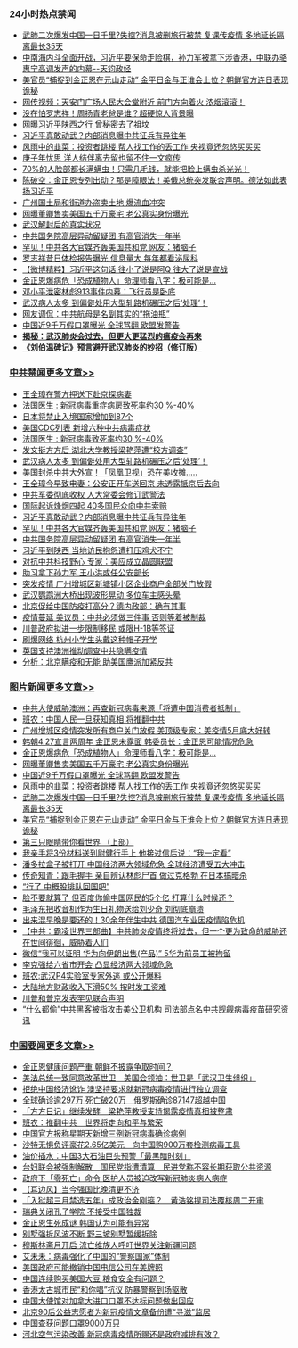<div class="catlist">
<h3>24小时热点禁闻</h3>
<ul>
<li><a href="https://github.com/fqnews/bnews/blob/master/topimagenews/20200426/1319789.md">武肺二次爆发中国一日千里?失控?消息被删旅行被禁 复课传疫情 多地延长隔离最长35天</a></li>
<li><a href="https://github.com/fqnews/bnews/blob/master/cbnews/20200427/1319840.md">中南海内斗全面开战，习近平要保命走险棋，孙力军被拿下涉香港，中联办骆惠宁高调发声的内幕--天钧政经</a></li>
<li><a href="https://github.com/fqnews/bnews/blob/master/topimagenews/20200426/1319751.md">美官员“捕捉到金正恩在元山走动” 金平日金与正谁会上位？朝鲜官方连日表现诡秘</a></li>
<li><a href="https://github.com/fqnews/bnews/blob/master/cbnews/20200427/1319922.md">网传视频：天安门广场人民大会堂附近 前门方向着火 浓烟滚滚！</a></li>
<li><a href="https://github.com/fqnews/bnews/blob/master/yule/20200427/1319827.md">没在怕罗志祥！周扬青老爸是谁？超硬惊人背景曝</a></li>
<li><a href="https://github.com/fqnews/bnews/blob/master/cbnews/20200427/1319994.md">网曝习近平陕西之行 曾秘密去了祖坟</a></li>
<li><a href="https://github.com/fqnews/bnews/blob/master/cbnews/20200427/1320088.md">习近平真敢动武？内部消息曝中共征兵有异往年</a></li>
<li><a href="https://github.com/fqnews/bnews/blob/master/topimagenews/20200427/1320044.md">风雨中的韭菜：投资者跳楼 帮人找工作的丢工作 央视竟还忽悠买买买</a></li>
<li><a href="https://github.com/fqnews/bnews/blob/master/cbnews/20200427/1319888.md">庚子年忧思 洋人结伴离去留也留不住一文疯传</a></li>
<li><a href="https://github.com/fqnews/bnews/blob/master/comments/20200426/1319792.md">70%的人脸部都长满螨虫！只需几毛钱，就能把脸上螨虫杀光光！</a></li>
<li><a href="https://github.com/fqnews/bnews/blob/master/cbnews/20200427/1319864.md">陈破空：金正恩专列出动？那是障眼法！美俄总统突发联合声明。德法如此表扬习近平 </a></li>
<li><a href="https://github.com/fqnews/bnews/blob/master/cbnews/20200427/1319866.md">广州国土局和街道办盗卖土地 爆流血冲突</a></li>
<li><a href="https://github.com/fqnews/bnews/blob/master/topimagenews/20200427/1320117.md">网曝董卿售卖美国五千万豪宅 老公真实身份曝光</a></li>
<li><a href="https://github.com/fqnews/bnews/blob/master/cbnews/20200427/1319932.md">武汉解封后的真实状况</a></li>
<li><a href="https://github.com/fqnews/bnews/blob/master/cbnews/20200427/1320073.md">中共国务院高层异动留疑团 有高官消失一年半</a></li>
<li><a href="https://github.com/fqnews/bnews/blob/master/cbnews/20200427/1320085.md">罕见！中共各大官媒齐轰美国共和党 网友：猪脑子</a></li>
<li><a href="https://github.com/fqnews/bnews/blob/master/yule/20200427/1319903.md">罗志祥昔日体检报告曝光 信息量大 每年都看泌尿科</a></li>
<li><a href="https://github.com/fqnews/bnews/blob/master/comments/20200427/1320038.md">【微博精粹】习近平这句话 往小了说是阿Q 往大了说是宣战</a></li>
<li><a href="https://github.com/fqnews/bnews/blob/master/topimagenews/20200427/1320118.md">金正恩爆病危「恐成植物人」命理师看八字：极可能是…</a></li>
<li><a href="https://github.com/fqnews/bnews/blob/master/cnnews/20200427/1320013.md">邓小平泄密林彪913事件内幕：飞行员是卧底</a></li>
<li><a href="https://github.com/fqnews/bnews/blob/master/cbnews/20200427/1319477.md">武汉病人太多 到偏僻处用大型轧路机碾压之后‘处理’！</a></li>
<li><a href="https://github.com/fqnews/bnews/blob/master/cbnews/20200427/1319945.md">网友调侃：中共航母是名副其实的“拖油瓶”</a></li>
<li><a href="https://github.com/fqnews/bnews/blob/master/topimagenews/20200427/1320084.md">中国近9千万假口罩曝光 全球骂翻 欧盟发警告</a></li>
<li><b><a href="https://github.com/fqnews/bnews/blob/master/comments/20200211/1275071.md" target="_blank">揭秘：武汉肺炎会过去，但更大更猛烈的瘟疫会再来</a></b></li>
<li><b><a href="https://github.com/fqnews/bnews/blob/master/comments/20200207/1272816.md" target="_blank">《刘伯温碑记》预言避开武汉肺炎的妙招（修订版）</a></b></li>
</ul>
</div>

<div class="catlist">
<h3><a href="https://github.com/fqnews/bnews/blob/master/cbnews/" target="_blank">中共禁闻</a><span><a href="https://github.com/fqnews/bnews/blob/master/cbnews/" target="_blank" rel="nofollow">更多文章>></a></span></h3>
<ul>
<li><a href="https://github.com/fqnews/bnews/blob/master/cbnews/20200427/1320192.md" target="_blank">王全璋在警方押送下赴京探病妻</a></li>
<li><a href="https://github.com/fqnews/bnews/blob/master/cbnews/20200427/1320191.md" target="_blank">法国医生 : 新冠病毒重症病房致死率约30 %-40%</a></li>
<li><a href="https://github.com/fqnews/bnews/blob/master/cbnews/20200427/1320172.md" target="_blank">日本将禁止入境国家增加到87个</a></li>
<li><a href="https://github.com/fqnews/bnews/blob/master/cbnews/20200427/1320121.md" target="_blank">美国CDC列表 新增六种中共病毒症状</a></li>
<li><a href="https://github.com/fqnews/bnews/blob/master/cbnews/20200427/1320155.md" target="_blank">法国医生 : 新冠病毒致死率约30 %-40%</a></li>
<li><a href="https://github.com/fqnews/bnews/blob/master/cbnews/20200427/1320116.md" target="_blank">发文挺方方后 湖北大学教授梁艳萍遭“校方调查”</a></li>
<li><a href="https://github.com/fqnews/bnews/blob/master/cbnews/20200427/1319477.md" target="_blank">武汉病人太多 到偏僻处用大型轧路机碾压之后‘处理’！</a></li>
<li><a href="https://github.com/fqnews/bnews/blob/master/cbnews/20200427/1320102.md" target="_blank">美国封杀中共大外宣！「凤凰卫视」恐在美收摊…..</a></li>
<li><a href="https://github.com/fqnews/bnews/blob/master/cbnews/20200427/1320094.md" target="_blank">王全璋今早致电妻：公安正开车送回京 未透露抵京后去向</a></li>
<li><a href="https://github.com/fqnews/bnews/blob/master/cbnews/20200427/1320093.md" target="_blank">中共军委彻底收权 人大常委会修订武警法</a></li>
<li><a href="https://github.com/fqnews/bnews/blob/master/cbnews/20200427/1320089.md" target="_blank">国际起诉烽烟四起 40多国民众向中共索赔</a></li>
<li><a href="https://github.com/fqnews/bnews/blob/master/cbnews/20200427/1320088.md" target="_blank">习近平真敢动武？内部消息曝中共征兵有异往年</a></li>
<li><a href="https://github.com/fqnews/bnews/blob/master/cbnews/20200427/1320085.md" target="_blank">罕见！中共各大官媒齐轰美国共和党 网友：猪脑子</a></li>
<li><a href="https://github.com/fqnews/bnews/blob/master/cbnews/20200427/1320073.md" target="_blank">中共国务院高层异动留疑团 有高官消失一年半</a></li>
<li><a href="https://github.com/fqnews/bnews/blob/master/cbnews/20200427/1320069.md" target="_blank">习近平到陕西 当地访民抱怨遭打压鸡犬不宁</a></li>
<li><a href="https://github.com/fqnews/bnews/blob/master/cbnews/20200427/1320067.md" target="_blank">对抗中共科技野心 专家：美应成立晶圆联盟</a></li>
<li><a href="https://github.com/fqnews/bnews/blob/master/cbnews/20200427/1320065.md" target="_blank">助习拿下孙力军 王小洪或任公安部长</a></li>
<li><a href="https://github.com/fqnews/bnews/blob/master/cbnews/20200427/1320058.md" target="_blank">突发疫情 广州增城区新塘镇小区企业商户全部关门放假</a></li>
<li><a href="https://github.com/fqnews/bnews/blob/master/cbnews/20200427/1320057.md" target="_blank">武汉鹦鹉洲大桥出现波形晃动 多位车主感头晕</a></li>
<li><a href="https://github.com/fqnews/bnews/blob/master/cbnews/20200427/1320049.md" target="_blank">北京促给中国防疫打高分？德内政部：确有其事</a></li>
<li><a href="https://github.com/fqnews/bnews/blob/master/cbnews/20200427/1320047.md" target="_blank">疫情蔓延 美议员：中共必须做三件事 否则等着被制裁</a></li>
<li><a href="https://github.com/fqnews/bnews/blob/master/cbnews/20200427/1320046.md" target="_blank">川普政府拟进一步限制移民 或限H-1B等签证</a></li>
<li><a href="https://github.com/fqnews/bnews/blob/master/cbnews/20200427/1320045.md" target="_blank">刷爆网络 杭州小学生头戴这种帽子开学</a></li>
<li><a href="https://github.com/fqnews/bnews/blob/master/cbnews/20200427/1320037.md" target="_blank">英国支持澳洲推动调查中共隐瞒疫情</a></li>
<li><a href="https://github.com/fqnews/bnews/blob/master/cbnews/20200427/1320036.md" target="_blank">分析：北京瞒疫和无能 助美国鹰派加紧反共</a></li>

</ul>
</div>
<div class="catlist">
<h3><a href="https://github.com/fqnews/bnews/blob/master/topimagenews/" target="_blank">图片新闻</a><span><a href="https://github.com/fqnews/bnews/blob/master/topimagenews/" target="_blank" rel="nofollow">更多文章>></a></span></h3>
<ul>
<li><a href="https://github.com/fqnews/bnews/blob/master/topimagenews/20200427/1320161.md" target="_blank">中共大使威胁澳洲：再查新冠病毒来源「将遭中国消费者抵制」</a></li>
<li><a href="https://github.com/fqnews/bnews/blob/master/topimagenews/20200427/1320160.md" target="_blank">班农：中国人民一旦获知真相 将推翻中共</a></li>
<li><a href="https://github.com/fqnews/bnews/blob/master/topimagenews/20200427/1320151.md" target="_blank">广州增城区疫情突发所有商户关门放假 美顶级专家：美疫情5月底大好转</a></li>
<li><a href="https://github.com/fqnews/bnews/blob/master/topimagenews/20200427/1320139.md" target="_blank">韩朝4.27宣言两周年 金正恩未露面 韩委员长：金正恩可能情况危急</a></li>
<li><a href="https://github.com/fqnews/bnews/blob/master/topimagenews/20200427/1320118.md" target="_blank">金正恩爆病危「恐成植物人」命理师看八字：极可能是…</a></li>
<li><a href="https://github.com/fqnews/bnews/blob/master/topimagenews/20200427/1320117.md" target="_blank">网曝董卿售卖美国五千万豪宅 老公真实身份曝光</a></li>
<li><a href="https://github.com/fqnews/bnews/blob/master/topimagenews/20200427/1320084.md" target="_blank">中国近9千万假口罩曝光 全球骂翻 欧盟发警告</a></li>
<li><a href="https://github.com/fqnews/bnews/blob/master/topimagenews/20200427/1320044.md" target="_blank">风雨中的韭菜：投资者跳楼 帮人找工作的丢工作 央视竟还忽悠买买买</a></li>
<li><a href="https://github.com/fqnews/bnews/blob/master/topimagenews/20200426/1319789.md" target="_blank">武肺二次爆发中国一日千里?失控?消息被删旅行被禁 复课传疫情 多地延长隔离最长35天</a></li>
<li><a href="https://github.com/fqnews/bnews/blob/master/topimagenews/20200426/1319751.md" target="_blank">美官员“捕捉到金正恩在元山走动” 金平日金与正谁会上位？朝鲜官方连日表现诡秘</a></li>
<li><a href="https://github.com/fqnews/bnews/blob/master/comments/20200426/1319648.md" target="_blank">第三只眼睛带你看世界 （上部）</a></li>
<li><a href="https://github.com/fqnews/bnews/blob/master/topimagenews/20200426/1319701.md" target="_blank">我亲手将3份材料送到尉健行手上 他接过信后说：“我一定看”</a></li>
<li><a href="https://github.com/fqnews/bnews/blob/master/topimagenews/20200426/1319644.md" target="_blank">潘多拉盒子被打开 中国经济两大领域危急 全球经济遭受五大冲击</a></li>
<li><a href="https://github.com/fqnews/bnews/blob/master/topimagenews/20200426/1319627.md" target="_blank">传奇知青：跟毛握手 亲自辨认林彪尸首 做过克格勃 在日本搞暗杀</a></li>
<li><a href="https://github.com/fqnews/bnews/blob/master/topimagenews/20200426/1319626.md" target="_blank">“行了 中概股排队回国吧”</a></li>
<li><a href="https://github.com/fqnews/bnews/blob/master/topimagenews/20200426/1319619.md" target="_blank">脸不要就算了 但百度你偷中国网民的5个亿 打算什么时候还？</a></li>
<li><a href="https://github.com/fqnews/bnews/blob/master/topimagenews/20200426/1319618.md" target="_blank">毛泽东把收音机作为生日礼物送给刘少奇 刘彻底崩溃</a></li>
<li><a href="https://github.com/fqnews/bnews/blob/master/topimagenews/20200426/1319608.md" target="_blank">出来混早晚是要还的！30余年伴生中共 德国汽车业因疫情陷危机</a></li>
<li><a href="https://github.com/fqnews/bnews/blob/master/comments/20200426/1319591.md" target="_blank">【中共：霸凌世界三部曲】中共肺炎疫情终将过去，但一个更为致命的威胁还在世间徘徊，威胁着人们</a></li>
<li><a href="https://github.com/fqnews/bnews/blob/master/topimagenews/20200426/1319517.md" target="_blank">微信“我可以证明 华为向伊朗出售(产品)” 5华为前员工被拘留</a></li>
<li><a href="https://github.com/fqnews/bnews/blob/master/topimagenews/20200426/1319418.md" target="_blank">李克强给六省市开会 凸显经济两大领域危急</a></li>
<li><a href="https://github.com/fqnews/bnews/blob/master/topimagenews/20200426/1319417.md" target="_blank">班农:武汉P4实验室专家外逃 或公开爆料</a></li>
<li><a href="https://github.com/fqnews/bnews/blob/master/topimagenews/20200426/1319416.md" target="_blank">大陆地方财政收入下滑50% 按时发工资难</a></li>
<li><a href="https://github.com/fqnews/bnews/blob/master/topimagenews/20200426/1319415.md" target="_blank">川普和普京发表罕见联合声明</a></li>
<li><a href="https://github.com/fqnews/bnews/blob/master/topimagenews/20200426/1319414.md" target="_blank">“什么都偷”中共黑客被指攻击美公卫机构 司法部点名中共觊觎病毒疫苗研究资讯</a></li>

</ul>
</div>
<div class="catlist">
<h3><a href="https://github.com/fqnews/bnews/blob/master/headline/" target="_blank">中国要闻</a><span><a href="https://github.com/fqnews/bnews/blob/master/headline/" target="_blank" rel="nofollow">更多文章>></a></span></h3>
<ul>
<li><a href="https://github.com/fqnews/bnews/blob/master/headline/20200427/1320180.md" target="_blank">金正恩健康问题严重   朝鲜不披露争取时间？</a></li>
<li><a href="https://github.com/fqnews/bnews/blob/master/headline/20200427/1320176.md" target="_blank">美法总统一致同意改革世卫　美国会领袖：世卫是「武汉卫生组织」</a></li>
<li><a href="https://github.com/fqnews/bnews/blob/master/headline/20200427/1320173.md" target="_blank">拒绝中国经济讹诈 澳坚持要求就新冠病毒疫情进行独立调查</a></li>
<li><a href="https://github.com/fqnews/bnews/blob/master/headline/20200427/1320170.md" target="_blank">全球确诊逾297万 死亡破20万　俄罗斯确诊87147超越中国</a></li>
<li><a href="https://github.com/fqnews/bnews/blob/master/headline/20200427/1320169.md" target="_blank">「方方日记」继续发酵　梁艳萍教授支持揭露疫情真相被整肃</a></li>
<li><a href="https://github.com/fqnews/bnews/blob/master/headline/20200427/1320168.md" target="_blank">班农：推翻中共　世界将走向和平与繁荣</a></li>
<li><a href="https://github.com/fqnews/bnews/blob/master/headline/20200427/1320166.md" target="_blank">中国官方报称星期天新增三例新冠病毒确诊病例</a></li>
<li><a href="https://github.com/fqnews/bnews/blob/master/headline/20200427/1320163.md" target="_blank">沙特无惧负评豪花2.65亿美元　向中国购900万套检测病毒工具</a></li>
<li><a href="https://github.com/fqnews/bnews/blob/master/headline/20200427/1320162.md" target="_blank">油价插水：中国3大石油巨头预警「最黑暗时刻」</a></li>
<li><a href="https://github.com/fqnews/bnews/blob/master/headline/20200427/1320157.md" target="_blank">台妇联会被强制解散　国民党指遭清算　民进党称不容长期获取公共资源</a></li>
<li><a href="https://github.com/fqnews/bnews/blob/master/headline/20200427/1320156.md" target="_blank">政府下「零死亡」命令 医护人员被迫改写新冠肺炎病人病症</a></li>
<li><a href="https://github.com/fqnews/bnews/blob/master/headline/20200427/1320125.md" target="_blank">【耳边风】当今强国比晚清更不济</a></li>
<li><a href="https://github.com/fqnews/bnews/blob/master/headline/20200427/1320119.md" target="_blank">「入狱超三月禁选五年」成政治金刚箍？　黄浩铭提司法覆核周二开审</a></li>
<li><a href="https://github.com/fqnews/bnews/blob/master/headline/20200427/1319937.md" target="_blank">瑞典关闭孔子学院 不接受中国独裁</a></li>
<li><a href="https://github.com/fqnews/bnews/blob/master/headline/20200427/1319843.md" target="_blank">金正恩生死成谜 韩国认为可能有异常</a></li>
<li><a href="https://github.com/fqnews/bnews/blob/master/headline/20200427/1319833.md" target="_blank">别墅强拆风波不断 野三坡别墅暂缓拆除</a></li>
<li><a href="https://github.com/fqnews/bnews/blob/master/headline/20200427/1319832.md" target="_blank">穆斯林斋月开启 流亡维族人呼吁世界关注新疆问题</a></li>
<li><a href="https://github.com/fqnews/bnews/blob/master/headline/20200427/1319831.md" target="_blank">艾未未：病毒强化了中国的“警察国家”体制</a></li>
<li><a href="https://github.com/fqnews/bnews/blob/master/headline/20200427/1319830.md" target="_blank">美国政府可能撤销中国电信公司在美牌照</a></li>
<li><a href="https://github.com/fqnews/bnews/blob/master/headline/20200427/1319829.md" target="_blank">中国连续购买美国大豆 粮食安全有问题？</a></li>
<li><a href="https://github.com/fqnews/bnews/blob/master/headline/20200427/1319813.md" target="_blank">香港太古城市民“和你唱”抗议 防暴警察到场驱散</a></li>
<li><a href="https://github.com/fqnews/bnews/blob/master/headline/20200427/1319810.md" target="_blank">中国大使馆对加拿大进口口罩不达标问题做出回应</a></li>
<li><a href="https://github.com/fqnews/bnews/blob/master/headline/20200426/1319791.md" target="_blank">北京90后公益志愿者为新冠疫情文章备份遭“寻滋”监居</a></li>
<li><a href="https://github.com/fqnews/bnews/blob/master/headline/20200426/1319790.md" target="_blank">中国查获问题口罩9000万只</a></li>
<li><a href="https://github.com/fqnews/bnews/blob/master/headline/20200426/1319787.md" target="_blank">河北空气污染改善 新冠病毒疫情所赐还是政府减排有效？</a></li>

</ul>
</div>